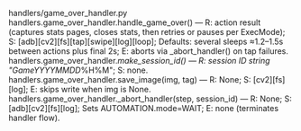 handlers/game_over_handler.py
handlers.game_over_handler.handle_game_over() — R: action result (captures stats pages, closes stats, then retries or pauses per ExecMode); S: [adb][cv2][fs][tap][swipe][log][loop]; Defaults: several sleeps ≈1.2–1.5s between actions plus final 2s; E: aborts via _abort_handler() on tap failures.
handlers.game_over_handler._make_session_id() — R: session ID string "GameYYYYMMDD_%H%M"; S: none.
handlers.game_over_handler.save_image(img, tag) — R: None; S: [cv2][fs][log]; E: skips write when img is None.
handlers.game_over_handler._abort_handler(step, session_id) — R: None; S: [adb][cv2][fs][log]; Sets AUTOMATION.mode=WAIT; E: none (terminates handler flow).
